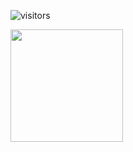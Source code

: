 
![visitors](https://visitor-badge.glitch.me/badge?page_id=${LudovicDEBEVER})

<img height="180em" src="https://github-readme-stats.vercel.app/api?username=LudovicDEBEVER&show_icons=true&hide_border=true&&count_private=true&include_all_commits=true" />

